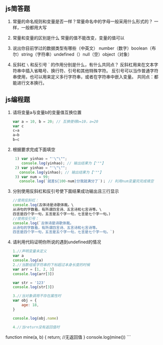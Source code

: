 ## js简答题

1. 常量的命名规则和变量是否一样？常量命名中的字母一般采用什么形式的？
一样，一般都用大写
2. 常量和变量的区别是什么
常量的值不能改变，变量的值可以
3. 说出你目前学过的数据类型有哪些（中英文）
number（数字）boolean（布尔）string（字符串）undefined（）null（空）object（对象）

4. 反斜杠 `\` 和反引号 ` 的作用分别是什么，有什么共同点？
 反斜杠用来在文本字符串中插入省略号、换行符、引号和其他特殊字符。 反引号可以当作普通字符串使用，也可以用来定义多行字符串，或者在字符串中嵌入变量。 
 共同点：都能进行文本换行。
## js编程题
1. 请将变量a与变量b的变量值互换位置

   ```js
   var a = 10, b = 20; // 互换使得b=10，a=20
   var c
   c=a
   a=b
   b=c
   ```

2. 根据要求完成下面填空

   ```js
    1) var yinhao = "'\"\""; 
       console.log(yinhao); // 输出结果为【'""】
    2) var yinhao = "'\"\"";
      console.log(yinhao); // 输出结果为【'""】
    3) var num = 99;
      console.log(`就差${100-num}分我就满分了`)； // 利用num变量完完成填空
   ```

3. 分别使用反斜杠和反引号使下面结果成功输出且三行显示

   ```js
   //使用反斜杠：
   console.log(古体诗是诗歌体裁。\
   从诗句的字数看，有所谓四言诗、五言诗和七言诗等。\
   四言是四个字一句，五言是五个字一句，七言是七个字一句。)
   //使用反引号：
   console.log(`古体诗是诗歌体裁。
   从诗句的字数看，有所谓四言诗、五言诗和七言诗等。
   四言是四个字一句，五言是五个字一句，七言是七个字一句。`)
   ```

4. 请利用代码证明你所说的遇到undefined的情况

   ```js
   1.//声明变量未定义
   var a
   console.log(a)
   2.//当数组或字符串的下标超过本身长度的时候
   var arr = [1, 2, 3]
   console.log(arr[3])

   var str = '123'
   console.log(str[3])

   3.//当对象调用不存在属性时
   var obj = {
       age: 18,
   }

   console.log(obj.name)

   4.//当return没有返回值时
  function mine(a, b) {
    return;
    //无返回值
   }
   console.log(mine())
      ```
